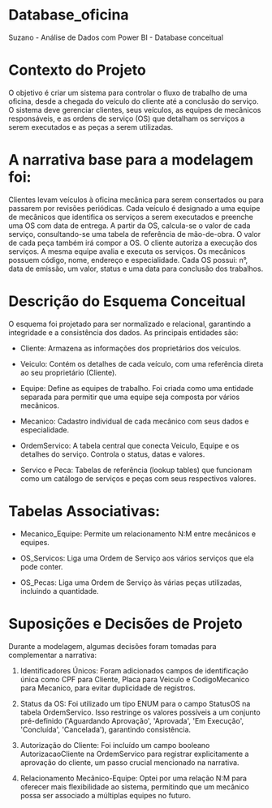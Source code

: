 # Database_oficina
Suzano - Análise de Dados com Power BI - Database conceitual

# Contexto do Projeto
O objetivo é criar um sistema para controlar o fluxo de trabalho de uma oficina, desde a chegada do veículo do cliente até a conclusão do serviço. O sistema deve gerenciar clientes, seus veículos, as equipes de mecânicos responsáveis, e as ordens de serviço (OS) que detalham os serviços a serem executados e as peças a serem utilizadas.

# A narrativa base para a modelagem foi:

Clientes levam veículos à oficina mecânica para serem consertados ou para passarem por revisões periódicas. Cada veículo é designado a uma equipe de mecânicos que identifica os serviços a serem executados e preenche uma OS com data de entrega. A partir da OS, calcula-se o valor de cada serviço, consultando-se uma tabela de referência de mão-de-obra. O valor de cada peça também irá compor a OS. O cliente autoriza a execução dos serviços. A mesma equipe avalia e executa os serviços. Os mecânicos possuem código, nome, endereço e especialidade. Cada OS possui: n°, data de emissão, um valor, status e uma data para conclusão dos trabalhos.

# Descrição do Esquema Conceitual
O esquema foi projetado para ser normalizado e relacional, garantindo a integridade e a consistência dos dados. As principais entidades são:

* Cliente: Armazena as informações dos proprietários dos veículos.

* Veiculo: Contém os detalhes de cada veículo, com uma referência direta ao seu proprietário (Cliente).

* Equipe: Define as equipes de trabalho. Foi criada como uma entidade separada para permitir que uma equipe seja composta por vários mecânicos.

* Mecanico: Cadastro individual de cada mecânico com seus dados e especialidade.

* OrdemServico: A tabela central que conecta Veiculo, Equipe e os detalhes do serviço. Controla o status, datas e valores.

* Servico e Peca: Tabelas de referência (lookup tables) que funcionam como um catálogo de serviços e peças com seus respectivos valores.

# Tabelas Associativas:

* Mecanico_Equipe: Permite um relacionamento N:M entre mecânicos e equipes.

* OS_Servicos: Liga uma Ordem de Serviço aos vários serviços que ela pode conter.

* OS_Pecas: Liga uma Ordem de Serviço às várias peças utilizadas, incluindo a quantidade.

# Suposições e Decisões de Projeto
Durante a modelagem, algumas decisões foram tomadas para complementar a narrativa:

1. Identificadores Únicos: Foram adicionados campos de identificação única como CPF para Cliente, Placa para Veiculo e CodigoMecanico para Mecanico, para evitar duplicidade de registros.

2. Status da OS: Foi utilizado um tipo ENUM para o campo StatusOS na tabela OrdemServico. Isso restringe os valores possíveis a um conjunto pré-definido ('Aguardando Aprovação', 'Aprovada', 'Em Execução', 'Concluída', 'Cancelada'), garantindo consistência.

3. Autorização do Cliente: Foi incluído um campo booleano AutorizacaoCliente na OrdemServico para registrar explicitamente a aprovação do cliente, um passo crucial mencionado na narrativa.

4. Relacionamento Mecânico-Equipe: Optei por uma relação N:M para oferecer mais flexibilidade ao sistema, permitindo que um mecânico possa ser associado a múltiplas equipes no futuro.
